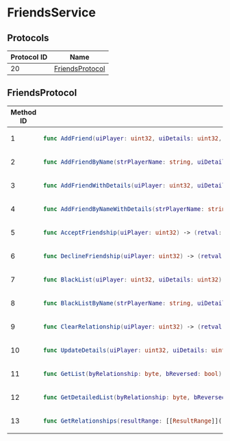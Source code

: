 # FriendsService

## Protocols

<!-- INSERT protocol_idx START -->
| Protocol ID | Name |
|-------------|------|
| 20 | [FriendsProtocol](#friendsprotocol) |
<!-- INSERT protocol_idx END -->

<!-- INSERT protocols START -->
## FriendsProtocol
<table><thead><tr><th>Method ID</th><th>Signature</th></tr></thead>
<tbody>
<tr><td>1</td><td>

```swift
func AddFriend(uiPlayer: uint32, uiDetails: uint32, strMessage: string) -> (retval: bool)
```

</td></tr>
<tr><td>2</td><td>

```swift
func AddFriendByName(strPlayerName: string, uiDetails: uint32, strMessage: string) -> (retval: bool)
```

</td></tr>
<tr><td>3</td><td>

```swift
func AddFriendWithDetails(uiPlayer: uint32, uiDetails: uint32, strMessage: string) -> (relationshipData: [[RelationshipData]]((relationshipdata)))
```

</td></tr>
<tr><td>4</td><td>

```swift
func AddFriendByNameWithDetails(strPlayerName: string, uiDetails: uint32, strMessage: string) -> (relationshipData: [[RelationshipData]]((relationshipdata)))
```

</td></tr>
<tr><td>5</td><td>

```swift
func AcceptFriendship(uiPlayer: uint32) -> (retval: bool)
```

</td></tr>
<tr><td>6</td><td>

```swift
func DeclineFriendship(uiPlayer: uint32) -> (retval: bool)
```

</td></tr>
<tr><td>7</td><td>

```swift
func BlackList(uiPlayer: uint32, uiDetails: uint32) -> (retval: bool)
```

</td></tr>
<tr><td>8</td><td>

```swift
func BlackListByName(strPlayerName: string, uiDetails: uint32) -> (retval: bool)
```

</td></tr>
<tr><td>9</td><td>

```swift
func ClearRelationship(uiPlayer: uint32) -> (retval: bool)
```

</td></tr>
<tr><td>10</td><td>

```swift
func UpdateDetails(uiPlayer: uint32, uiDetails: uint32) -> (retval: bool)
```

</td></tr>
<tr><td>11</td><td>

```swift
func GetList(byRelationship: byte, bReversed: bool) -> (lstFriendsList: std_list<uint32>)
```

</td></tr>
<tr><td>12</td><td>

```swift
func GetDetailedList(byRelationship: byte, bReversed: bool) -> (lstFriendsList: std_list<[[FriendData]]((frienddata))>)
```

</td></tr>
<tr><td>13</td><td>

```swift
func GetRelationships(resultRange: [[ResultRange]]((resultrange))) -> (uiTotalCount: uint32, lstRelationshipsList: std_list<[[RelationshipData]]((relationshipdata))>)
```

</td></tr>
</tbody></table>
<!-- INSERT protocols END -->
